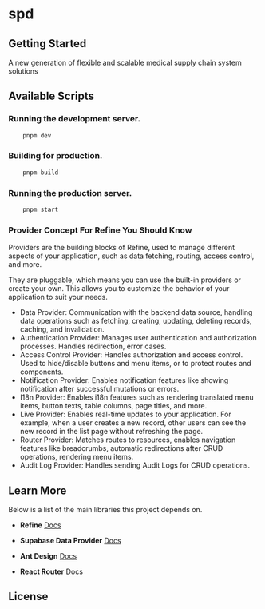 # spd

## Getting Started

A new generation of flexible and scalable medical supply chain system solutions

## Available Scripts

### Running the development server.

```bash
    pnpm dev
```

### Building for production.

```bash
    pnpm build
```

### Running the production server.

```bash
    pnpm start
```

### Provider Concept For Refine You Should Know

Providers are the building blocks of Refine, used to manage different aspects of your application, such as data fetching, routing, access control, and more.

They are pluggable, which means you can use the built-in providers or create your own. This allows you to customize the behavior of your application to suit your needs.

- Data Provider: Communication with the backend data source, handling data operations such as fetching, creating, updating, deleting records, caching, and invalidation.
- Authentication Provider: Manages user authentication and authorization processes. Handles redirection, error cases.
- Access Control Provider: Handles authorization and access control. Used to hide/disable buttons and menu items, or to protect routes and components.
- Notification Provider: Enables notification features like showing notification after successful mutations or errors.
- I18n Provider: Enables i18n features such as rendering translated menu items, button texts, table columns, page titles, and more.
- Live Provider: Enables real-time updates to your application. For example, when a user creates a new record, other users can see the new record in the list page without refreshing the page.
- Router Provider: Matches routes to resources, enables navigation features like breadcrumbs, automatic redirections after CRUD operations, rendering menu items.
- Audit Log Provider: Handles sending Audit Logs for CRUD operations.

## Learn More

Below is a list of the main libraries this project depends on.

- **Refine** [Docs](https://refine.dev/docs)

- **Supabase Data Provider** [Docs](https://refine.dev/docs/core/providers/data-provider/#overview)
- **Ant Design** [Docs](https://refine.dev/docs/ui-frameworks/antd/tutorial/)
- **React Router** [Docs](https://refine.dev/docs/core/providers/router-provider/)

## License
